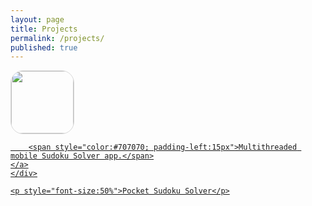 ```yaml
---
layout: page
title: Projects
permalink: /projects/
published: true
---
```





<ul style="list-style:none; margin:0; padding:0">

  <li>
  	<div>
      <a href="https://itunes.apple.com/us/app/pocket-sudoku-solver/id991259276?mt=8">
      <img src="http://trentyou.github.io/images/SudokuSolverIcon.png" style=" height:100px; width:100px; border-radius:20px; border-style:solid; border-width:1px; border-color:#D8D8D8; vertical-align:middle">
      </a>
      <a href="https://itunes.apple.com/us/app/pocket-sudoku-solver/id991259276?mt=8">

    	<span style="color:#707070; padding-left:15px">Multithreaded mobile Sudoku Solver app.</span>
    </a>
    </div>
    
    <p style="font-size:50%">Pocket Sudoku Solver</p>
  </li>
</ul>